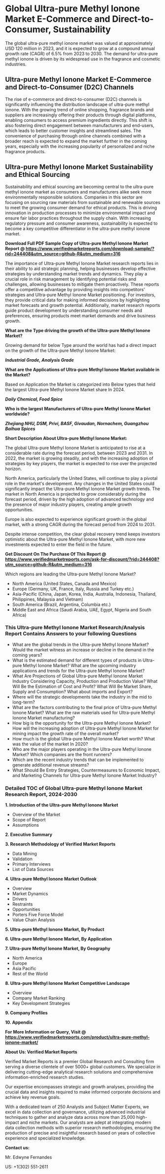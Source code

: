 <h1>Global Ultra-pure Methyl Ionone Market E-Commerce and Direct-to-Consumer, Sustainability</h1><p class=""><p>The global ultra-pure methyl ionone market was valued at approximately USD 120 million in 2023, and it is expected to grow at a compound annual growth rate (CAGR) of 6.5% from 2023 to 2030. The demand for ultra-pure methyl ionone is driven by its widespread use in the fragrance and cosmetic industries.</p><h2>Ultra-pure Methyl Ionone Market E-Commerce and Direct-to-Consumer (D2C) Channels</h2><p>The rise of e-commerce and direct-to-consumer (D2C) channels is significantly influencing the distribution landscape of ultra-pure methyl ionone. With the growing trend of online shopping, fragrance brands and suppliers are increasingly offering their products through digital platforms, enabling consumers to access premium ingredients directly. This shift is also fostering direct engagement between manufacturers and end-users, which leads to better customer insights and streamlined sales. The convenience of purchasing through online channels combined with a broader reach is expected to expand the market further in the coming years, especially with the increasing popularity of personalized and niche fragrance products.</p><h2>Ultra-pure Methyl Ionone Market Sustainability and Ethical Sourcing</h2><p>Sustainability and ethical sourcing are becoming central to the ultra-pure methyl ionone market as consumers and manufacturers alike seek more environmentally responsible solutions. Companies in this sector are focusing on sourcing raw materials from sustainable and renewable sources to meet the growing consumer demand for ethical products. This is driving innovation in production processes to minimize environmental impact and ensure fair labor practices throughout the supply chain. With increasing regulatory pressure and consumer awareness, sustainability is expected to become a key competitive differentiator in the ultra-pure methyl ionone market.</p></p><p class=""><strong>Download Full PDF Sample Copy of Ultra-pure Methyl Ionone Market Report @ <a href="https://www.verifiedmarketreports.com/download-sample/?rid=244408&utm_source=github-R&utm_medium=316" target="_blank">https://www.verifiedmarketreports.com/download-sample/?rid=244408&utm_source=github-R&utm_medium=316</a></strong></p><p>The importance of&nbsp;Ultra-pure Methyl Ionone Market research reports lies in their ability to aid strategic planning, helping businesses develop effective strategies by understanding market trends and dynamics. They play a crucial role in risk management by identifying potential risks and challenges, allowing businesses to mitigate them proactively. These reports offer a competitive advantage by providing insights into competitors' strategies and Ultra-pure Methyl Ionone Market positioning. For investors, they provide critical data for making informed decisions by highlighting market forecasts and growth potential. Additionally, market research reports guide product development by understanding consumer needs and preferences, ensuring products meet market demands and drive business growth.</p><p><strong>What are the&nbsp;Type driving the growth of the Ultra-pure Methyl Ionone Market?</strong></p><p id="" class="">Growing demand for below Type around the world has had a direct impact on the growth of the Ultra-pure Methyl Ionone Market:</p><p class=""><em><strong>Industrial Grade, Analysis Grade</strong></em></p><p class=""><strong>What are the&nbsp;Applications&nbsp;of Ultra-pure Methyl Ionone Market available in the Market?</strong></p><p id="" class="">Based on Application the Market is categorized into Below types that held the largest Ultra-pure Methyl Ionone Market share In 2024.</p><p class=""><em><strong>Daily Chemical, Food Spice</strong></em></p><p class=""><strong>Who is the largest Manufacturers of Ultra-pure Methyl Ionone Market worldwide?</strong></p><p><em><strong>Zhejiang NHU, DSM, Privi, BASF, Givaudan, Nornachem, Guangzhou Baihua Spices</strong></em></p><p id="" class=""><strong>Short Description About Ultra-pure Methyl Ionone Market:</strong></p><p>The global Ultra-pure Methyl Ionone Market is anticipated to rise at a considerable rate during the forecast period, between 2023 and 2031. In 2022, the market is growing steadily, and with the increasing adoption of strategies by key players, the market is expected to rise over the projected horizon.</p><p>North America, particularly the United States, will continue to play a pivotal role in the market's development. Any changes in the United States could significantly impact the Ultra-pure Methyl Ionone Market growth trends. The market in North America is projected to grow considerably during the forecast period, driven by the high adoption of advanced technology and the presence of major industry players, creating ample growth opportunities.</p><p>Europe is also expected to experience significant growth in the global market, with a strong CAGR during the forecast period from 2024 to 2031.</p><p>Despite intense competition, the clear global recovery trend keeps investors optimistic about the Ultra-pure Methyl Ionone Market, with more new investments expected to enter the field in the future.</p><p id="" class=""><strong>Get Discount On The Purchase Of This Report @ <a href="https://www.verifiedmarketreports.com/ask-for-discount/?rid=244408?utm_source=github-R&utm_medium=316" target="_blank">https://www.verifiedmarketreports.com/ask-for-discount/?rid=244408?utm_source=github-R&utm_medium=316</a></strong></p><p class="">Which regions are leading the Ultra-pure Methyl Ionone Market?</p><ul><li>North America (United States, Canada and Mexico)</li><li>Europe (Germany, UK, France, Italy, Russia and Turkey etc.)</li><li>Asia-Pacific (China, Japan, Korea, India, Australia, Indonesia, Thailand, Philippines, Malaysia and Vietnam)</li><li>South America (Brazil, Argentina, Columbia etc.)</li><li>Middle East and Africa (Saudi Arabia, UAE, Egypt, Nigeria and South Africa)</li></ul><h3 id="" class="">This Ultra-pure Methyl Ionone Market Research/Analysis Report Contains Answers to your following Questions</h3><ul><li>What are the global trends in the Ultra-pure Methyl Ionone Market? Would the market witness an increase or decline in the demand in the coming years?</li><li>What is the estimated demand for different types of products in Ultra-pure Methyl Ionone Market? What are the upcoming industry applications and trends for the Ultra-pure Methyl Ionone Market?</li><li>What Are Projections of Global Ultra-pure Methyl Ionone Market Industry Considering Capacity, Production and Production Value? What Will Be the Estimation of Cost and Profit? What Will Be Market Share, Supply and Consumption? What about imports and Export?</li><li>Where will the strategic developments take the industry in the mid to long-term?</li><li>What are the factors contributing to the final price of Ultra-pure Methyl Ionone Market? What are the raw materials used for Ultra-pure Methyl Ionone Market manufacturing?</li><li>How big is the opportunity for the Ultra-pure Methyl Ionone Market? How will the increasing adoption of Ultra-pure Methyl Ionone Market for mining impact the growth rate of the overall market?</li><li>How much is the global Ultra-pure Methyl Ionone Market worth? What was the value of the market In 2020?</li><li>Who are the major players operating in the Ultra-pure Methyl Ionone Market? Which companies are the front runners?</li><li>Which are the recent industry trends that can be implemented to generate additional revenue streams?</li><li>What Should Be Entry Strategies, Countermeasures to Economic Impact, and Marketing Channels for Ultra-pure Methyl Ionone Market Industry?</li></ul><h3 id="" class="">Detailed TOC of Global Ultra-pure Methyl Ionone Market Research Report, 2024-2030</h3><p id="" class=""><strong>1. Introduction of the Ultra-pure Methyl Ionone Market</strong></p><ul><li>Overview of the Market</li><li>Scope of Report</li><li>Assumptions</li></ul><p id="" class=""><strong>2. Executive Summary</strong></p><p id="" class=""><strong>3. Research Methodology of Verified Market Reports</strong></p><ul><li>Data Mining</li><li>Validation</li><li>Primary Interviews</li><li>List of Data Sources</li></ul><p id="" class=""><strong>4. Ultra-pure Methyl Ionone Market Outlook</strong></p><ul><li>Overview</li><li>Market Dynamics</li><li>Drivers</li><li>Restraints</li><li>Opportunities</li><li>Porters Five Force Model</li><li>Value Chain Analysis</li></ul><p id="" class=""><strong>5. Ultra-pure Methyl Ionone Market, By Product</strong></p><p id="" class=""><strong>6. Ultra-pure Methyl Ionone Market, By Application</strong></p><p id="" class=""><strong>7. Ultra-pure Methyl Ionone Market, By Geography</strong></p><ul><li>North America</li><li>Europe</li><li>Asia Pacific</li><li>Rest of the World</li></ul><p id="" class=""><strong>8. Ultra-pure Methyl Ionone Market Competitive Landscape</strong></p><ul><li>Overview</li><li>Company Market Ranking</li><li>Key Development Strategies</li></ul><p id="" class=""><strong>9. Company Profiles</strong></p><p id="" class=""><strong>10. Appendix</strong></p><p id="" class=""><strong>For More Information or Query, Visit @ <a href="https://www.verifiedmarketreports.com/product/ultra-pure-methyl-ionone-market/" target="_blank">https://www.verifiedmarketreports.com/product/ultra-pure-methyl-ionone-market/</a></strong></p><p id="" class=""><strong>About Us: Verified Market Reports</strong></p><p id="" class="">Verified Market Reports is a premier Global Research and Consulting firm serving a diverse clientele of over 5000+ global customers. We specialize in delivering cutting-edge analytical research solutions and comprehensive information-enriched research studies.</p><p id="" class="">Our expertise encompasses strategic and growth analyses, providing the crucial data and insights required to make informed corporate decisions and achieve key revenue goals.</p><p id="" class="">With a dedicated team of 250 Analysts and Subject Matter Experts, we excel in data collection and governance, utilizing advanced industrial techniques to gather and analyze data across more than 25,000 high-impact and niche markets. Our analysts are adept at integrating modern data collection methods with superior research methodologies, ensuring the production of precise and insightful research based on years of collective experience and specialized knowledge.</p><p id="" class=""><strong>Contact us:</strong></p><p id="" class="">Mr. Edwyne Fernandes</p><p id="" class="">US: +1(302) 551-2611</p>